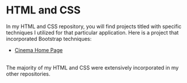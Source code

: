 # HTML and CSS
In my HTML and CSS repository, you will find projects titled with specific techniques I utilized for that particular application.
Here is a project that incorporated Bootstrap techniques:
* [Cinema Home Page](https://github.com/therubini/HTML-and-CSS/tree/master/bootstrap4)
<br />
The majority of my HTML and CSS were extensively incorporated in my other repositories.
